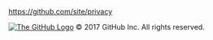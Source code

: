 https://github.com/site/privacy

<a href="https://github.com" class="invertocat"><img src="/assets/images/site/invertocat.png" alt="The GitHub Logo" /></a>
© <span id="year">2017</span> GitHub Inc. All rights reserved.
